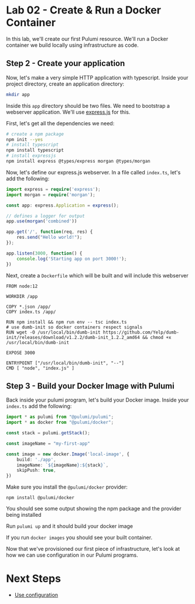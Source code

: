 # Lab 02 - Create & Run a Docker Container

In this lab, we'll create our first Pulumi resource. We'll run a Docker container we build locally using infrastructure as code.

## Step 2 - Create your application

Now, let's make a very simple HTTP application with typescript. Inside your project directory, create an application directory:

```bash
mkdir app
```

Inside this `app` directory should be two files. We need to bootstrap a webserver application. We'll use [express.js](https://expressjs.com/) for this.

First, let's get all the dependencies we need:

```bash
# create a npm package
npm init --yes
# install typescript
npm install typescript
# install expressjs
npm install express @types/express morgan @types/morgan
```

Now, let's define our express.js webserver. In a file called `index.ts`, let's add the following:

```typescript
import express = require('express');
import morgan = require('morgan');

const app: express.Application = express();

// defines a logger for output
app.use(morgan('combined'))

app.get('/', function(req, res) {
    res.send("Hello world!");
});

app.listen(3000, function() {
    console.log('Starting app on port 3000!');
})
```

Next, create a `Dockerfile` which will be built and will include this webserver

```
FROM node:12

WORKDIR /app

COPY *.json /app/
COPY index.ts /app/

RUN npm install && npm run env -- tsc index.ts
# use dumb-init so docker containers respect signals
RUN wget -O /usr/local/bin/dumb-init https://github.com/Yelp/dumb-init/releases/download/v1.2.2/dumb-init_1.2.2_amd64 && chmod +x /usr/local/bin/dumb-init

EXPOSE 3000

ENTRYPOINT ["/usr/local/bin/dumb-init", "--"]
CMD [ "node", "index.js" ]
```

## Step 3 - Build your Docker Image with Pulumi

Back inside your pulumi program, let's build your Docker image. Inside your `index.ts` add the following:


```typescript                                                                                                                                                                                                        0.0s
import * as pulumi from "@pulumi/pulumi";
import * as docker from "@pulumi/docker";

const stack = pulumi.getStack();

const imageName = "my-first-app"

const image = new docker.Image('local-image', {
    build: './app',
    imageName: `${imageName}:${stack}`,
    skipPush: true,
})
```

Make sure you install the `@pulumi/docker` provider:

```
npm install @pulumi/docker
```

You should see some output showing the npm package and the provider being installed

Run `pulumi up` and it should build your docker image

If you run `docker images` you should see your built container.

Now that we've provisioned our first piece of infrastructure, let's look at how we can use configuration in our Pulumi programs.

# Next Steps

* [Use configuration](../lab-03/README.md)
